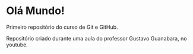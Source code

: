 # Olá Mundo!
 
 Primeiro repositório do curso de Git e GitHub.

Repositório criado durante uma aula do professor Gustavo Guanabara, no youtube.
